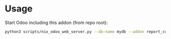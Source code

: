# Usage

Start Odoo including this addon (from repo root):

```bash
python3 scripts/nix_odoo_web_server.py --db-name mydb --addon report_company_details_translatable
```
